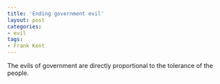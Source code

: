```yaml
---
title: 'Ending government evil'
layout: post
categories:
- evil
tags:
- Frank Kent
---
```


The evils of government are directly proportional to the tolerance of the people.